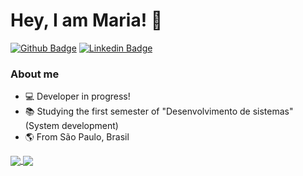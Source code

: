 # Hey, I am Maria! :wave:

[![Github Badge](https://img.shields.io/badge/-Github-000?style=flat-square&logo=Github&logoColor=white&link=https://github.com/fagnerpsantos)](https://github.com/mariabsouza)
[![Linkedin Badge](https://img.shields.io/badge/-LinkedIn-blue?style=flat-square&logo=Linkedin&logoColor=white&link=https://www.linkedin.com/in/fagnerpsantos/)](https://www.linkedin.com/in/maria-souza-1a93841a3)

### About me

* :computer: Developer in progress!
* :books: Studying the first semester of "Desenvolvimento de sistemas" (System development)
* :earth_americas: From São Paulo, Brasil

<a href="https://github-readme-stats.vercel.app/api?username=mariabsouza&show_icons=true&theme=radical">
  <img align="center" src="https://github-readme-stats.vercel.app/api?username=mariabsouza&show_icons=true&theme=radical" />
</a>
<a href="https://github-readme-stats.vercel.app/api/top-langs/?username=mariabsouza&layout=compact&theme=radical">
  <img align="center" src="https://github-readme-stats.vercel.app/api/top-langs/?username=mariabsouza&layout=compact&theme=radical" />
</a>

